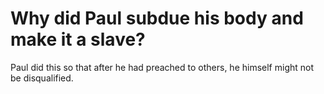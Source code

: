 # Why did Paul subdue his body and make it a slave?

Paul did this so that after he had preached to others, he himself might not be disqualified.
